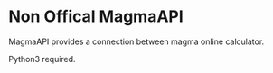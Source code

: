 # Non Offical MagmaAPI


MagmaAPI provides a connection between magma online calculator.
  
Python3 required.
